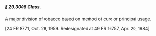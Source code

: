 ##### § 29.3008 Class. #####

A major division of tobacco based on method of cure or principal usage.

[24 FR 8771, Oct. 29, 1959. Redesignated at 49 FR 16757, Apr. 20, 1984]